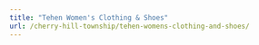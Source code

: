 ```yaml
---
title: "Tehen Women's Clothing & Shoes"
url: /cherry-hill-township/tehen-womens-clothing-and-shoes/
---
```

